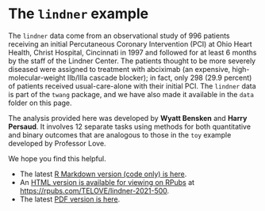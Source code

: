 # The `lindner` example

The `lindner` data come from an observational study of 996 patients receiving an initial Percutaneous Coronary Intervention (PCI) at Ohio Heart Health, Christ Hospital, Cincinnati in 1997 and followed for at least 6 months by the staff of the Lindner Center. The patients thought to be more severely diseased were assigned to treatment with abciximab (an expensive, high-molecular-weight IIb/IIIa cascade blocker); in fact, only 298 (29.9 percent) of patients received usual-care-alone with their initial PCI. The `lindner` data is part of the `twang` package, and we have also made it available in the `data` folder on this page.

The analysis provided here was developed by **Wyatt Bensken** and **Harry Persaud**. It involves 12 separate tasks using methods for both quantitative and binary outcomes that are analogous to those in the `toy` example developed by Professor Love. 

We hope you find this helpful.

- The latest [R Markdown version (code only) is here](https://github.com/THOMASELOVE/500-data/blob/master/lindner/lindner_2021.Rmd).
- An [HTML version is available for viewing on RPubs](https://rpubs.com/TELOVE/lindner-2021-500) at https://rpubs.com/TELOVE/lindner-2021-500.
- The latest [PDF version is here](https://github.com/THOMASELOVE/500-data/blob/master/lindner/lindner_2021.pdf).
